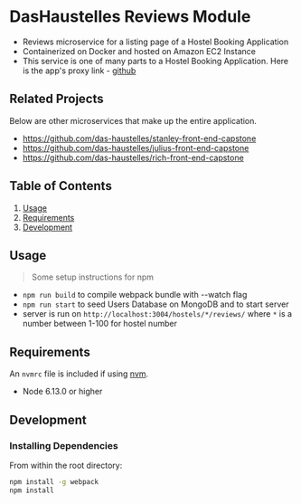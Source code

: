 # DasHaustelles Reviews Module

- Reviews microservice for a listing page of a Hostel Booking Application
- Containerized on Docker and hosted on Amazon EC2 Instance
- This service is one of many parts to a Hostel Booking Application. Here is the app's proxy link - [github](https://github.com/das-haustelles/product-description-proxy)

## Related Projects
  Below are other microservices that make up the entire application. 
  - https://github.com/das-haustelles/stanley-front-end-capstone
  - https://github.com/das-haustelles/julius-front-end-capstone
  - https://github.com/das-haustelles/rich-front-end-capstone

## Table of Contents

1. [Usage](#Usage)
1. [Requirements](#requirements)
1. [Development](#development)

## Usage

> Some setup instructions for npm
- `npm run build` to compile webpack bundle with --watch flag
- `npm run start` to seed Users Database on MongoDB and to start server
- server is run on `http://localhost:3004/hostels/*/reviews/` where `*` is a number between 1-100 for hostel number

## Requirements

An `nvmrc` file is included if using [nvm](https://github.com/creationix/nvm).

- Node 6.13.0 or higher

## Development

### Installing Dependencies

From within the root directory:

```sh
npm install -g webpack
npm install
```

